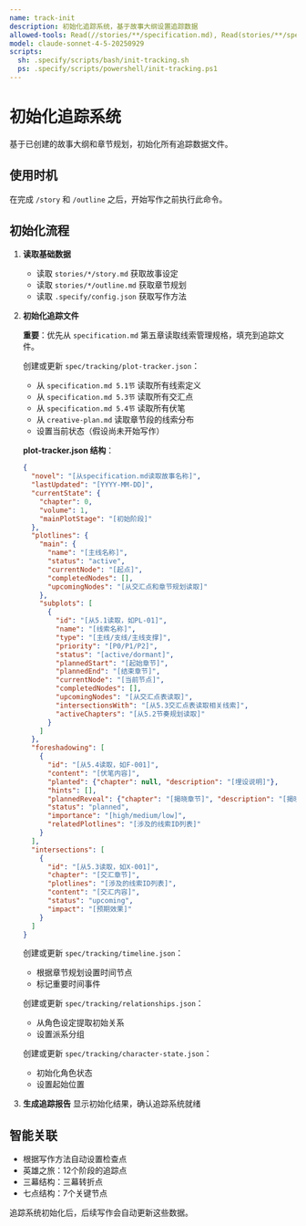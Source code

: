 ```yaml
---
name: track-init
description: 初始化追踪系统，基于故事大纲设置追踪数据
allowed-tools: Read(//stories/**/specification.md), Read(stories/**/specification.md), Read(//stories/**/outline.md), Read(stories/**/outline.md), Read(//stories/**/creative-plan.md), Read(stories/**/creative-plan.md), Write(//spec/tracking/**), Write(spec/tracking/**), Bash(find:*), Bash(grep:*), Bash(wc:*), Bash(*)
model: claude-sonnet-4-5-20250929
scripts:
  sh: .specify/scripts/bash/init-tracking.sh
  ps: .specify/scripts/powershell/init-tracking.ps1
---
```


# 初始化追踪系统

基于已创建的故事大纲和章节规划，初始化所有追踪数据文件。

## 使用时机

在完成 `/story` 和 `/outline` 之后，开始写作之前执行此命令。

## 初始化流程

1. **读取基础数据**
   - 读取 `stories/*/story.md` 获取故事设定
   - 读取 `stories/*/outline.md` 获取章节规划
   - 读取 `.specify/config.json` 获取写作方法

2. **初始化追踪文件**

   **重要**：优先从 `specification.md` 第五章读取线索管理规格，填充到追踪文件。

   创建或更新 `spec/tracking/plot-tracker.json`：
   - 从 `specification.md 5.1节` 读取所有线索定义
   - 从 `specification.md 5.3节` 读取所有交汇点
   - 从 `specification.md 5.4节` 读取所有伏笔
   - 从 `creative-plan.md` 读取章节段的线索分布
   - 设置当前状态（假设尚未开始写作）

   **plot-tracker.json 结构**：
   ```json
   {
     "novel": "[从specification.md读取故事名称]",
     "lastUpdated": "[YYYY-MM-DD]",
     "currentState": {
       "chapter": 0,
       "volume": 1,
       "mainPlotStage": "[初始阶段]"
     },
     "plotlines": {
       "main": {
         "name": "[主线名称]",
         "status": "active",
         "currentNode": "[起点]",
         "completedNodes": [],
         "upcomingNodes": "[从交汇点和章节规划读取]"
       },
       "subplots": [
         {
           "id": "[从5.1读取，如PL-01]",
           "name": "[线索名称]",
           "type": "[主线/支线/主线支撑]",
           "priority": "[P0/P1/P2]",
           "status": "[active/dormant]",
           "plannedStart": "[起始章节]",
           "plannedEnd": "[结束章节]",
           "currentNode": "[当前节点]",
           "completedNodes": [],
           "upcomingNodes": "[从交汇点表读取]",
           "intersectionsWith": "[从5.3交汇点表读取相关线索]",
           "activeChapters": "[从5.2节奏规划读取]"
         }
       ]
     },
     "foreshadowing": [
       {
         "id": "[从5.4读取，如F-001]",
         "content": "[伏笔内容]",
         "planted": {"chapter": null, "description": "[埋设说明]"},
         "hints": [],
         "plannedReveal": {"chapter": "[揭晓章节]", "description": "[揭晓方式]"},
         "status": "planned",
         "importance": "[high/medium/low]",
         "relatedPlotlines": "[涉及的线索ID列表]"
       }
     ],
     "intersections": [
       {
         "id": "[从5.3读取，如X-001]",
         "chapter": "[交汇章节]",
         "plotlines": "[涉及的线索ID列表]",
         "content": "[交汇内容]",
         "status": "upcoming",
         "impact": "[预期效果]"
       }
     ]
   }
   ```

   创建或更新 `spec/tracking/timeline.json`：
   - 根据章节规划设置时间节点
   - 标记重要时间事件

   创建或更新 `spec/tracking/relationships.json`：
   - 从角色设定提取初始关系
   - 设置派系分组

   创建或更新 `spec/tracking/character-state.json`：
   - 初始化角色状态
   - 设置起始位置

3. **生成追踪报告**
   显示初始化结果，确认追踪系统就绪

## 智能关联

- 根据写作方法自动设置检查点
- 英雄之旅：12个阶段的追踪点
- 三幕结构：三幕转折点
- 七点结构：7个关键节点

追踪系统初始化后，后续写作会自动更新这些数据。
